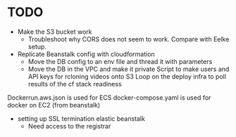 # TODO

- Make the S3 bucket work
  - Troubleshoot why CORS does not seem to work. Compare with Eelke setup.
- Replicate Beanstalk config with cloudformation
  - Move the DB config to an env file and thread it with parameters
  - Move the DB in the VPC and make it private
Script to make users and API keys for rcloning videos onto S3
Loop on the deploy infra to poll results of the cf stack readiness

Dockerrun.aws.json is used for ECS
docker-compose.yaml is used for docker on EC2 (from beanstalk)
- setting up SSL termination elastic beanstalk
  - Need access to the registrar
